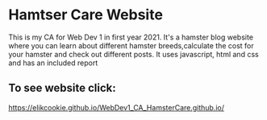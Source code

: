# Hamtser Care Website <br />
This is my CA for Web Dev 1 in first year 2021.
It's a hamster blog website where you can learn about different hamster breeds,calculate the cost for your hamster and check out different posts.
It uses javascript, html and css and has an included report
## To see website click:
https://elikcookie.github.io/WebDev1_CA_HamsterCare.github.io/
